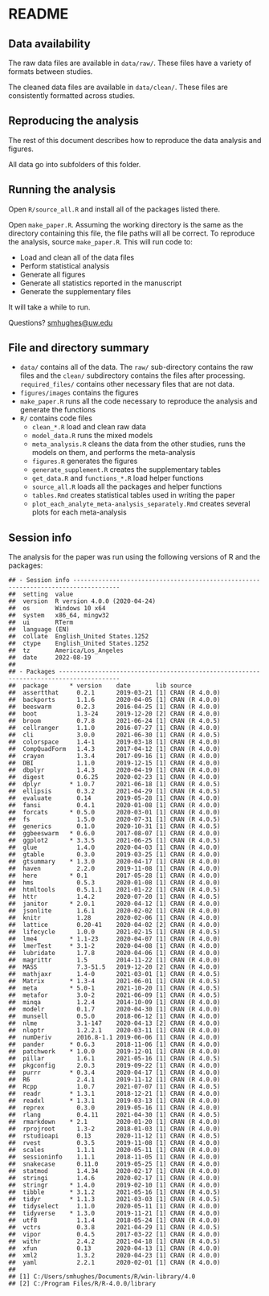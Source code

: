 README
================

## Data availability

The raw data files are available in `data/raw/`. These files have a
variety of formats between studies.

The cleaned data files are available in `data/clean/`. These files are
consistently formatted across studies.

## Reproducing the analysis

The rest of this document describes how to reproduce the data analysis
and figures.

All data go into subfolders of this folder.

## Running the analysis

Open `R/source_all.R` and install all of the packages listed there.

Open `make_paper.R`. Assuming the working directory is the same as the
directory containing this file, the file paths will all be correct. To
reproduce the analysis, source `make_paper.R`. This will run code to:

  - Load and clean all of the data files
  - Perform statistical analysis
  - Generate all figures
  - Generate all statistics reported in the manuscript
  - Generate the supplementary files

It will take a while to run.

Questions? <smhughes@uw.edu>

## File and directory summary

  - `data/` contains all of the data. The `raw/` sub-directory contains
    the raw files and the `clean/` subdirectory contains the files after
    processing. `required_files/` contains other necessary files that
    are not data.  
  - `figures/images` contains the figures
  - `make_paper.R` runs all the code necessary to reproduce the analysis
    and generate the functions
  - `R/` contains code files
      - `clean_*.R` load and clean raw data
      - `model_data.R` runs the mixed models
      - `meta_analysis.R` cleans the data from the other studies, runs
        the models on them, and performs the meta-analysis
      - `figures.R` generates the figures
      - `generate_supplement.R` creates the supplementary tables
      - `get_data.R` and `functions_*.R` load helper functions
      - `source_all.R` loads all the packages and helper functions
      - `tables.Rmd` creates statistical tables used in writing the
        paper
      - `plot_each_analyte_meta-analysis_separately.Rmd` creates several
        plots for each meta-analysis

## Session info

The analysis for the paper was run using the following versions of R and
the packages:

    ## - Session info -----------------------------------------------------------------------------------
    ##  setting  value                       
    ##  version  R version 4.0.0 (2020-04-24)
    ##  os       Windows 10 x64              
    ##  system   x86_64, mingw32             
    ##  ui       RTerm                       
    ##  language (EN)                        
    ##  collate  English_United States.1252  
    ##  ctype    English_United States.1252  
    ##  tz       America/Los_Angeles         
    ##  date     2022-08-19                  
    ## 
    ## - Packages ---------------------------------------------------------------------------------------
    ##  package      * version    date       lib source        
    ##  assertthat     0.2.1      2019-03-21 [1] CRAN (R 4.0.0)
    ##  backports      1.1.6      2020-04-05 [1] CRAN (R 4.0.0)
    ##  beeswarm       0.2.3      2016-04-25 [1] CRAN (R 4.0.0)
    ##  boot           1.3-24     2019-12-20 [2] CRAN (R 4.0.0)
    ##  broom          0.7.8      2021-06-24 [1] CRAN (R 4.0.5)
    ##  cellranger     1.1.0      2016-07-27 [1] CRAN (R 4.0.0)
    ##  cli            3.0.0      2021-06-30 [1] CRAN (R 4.0.5)
    ##  colorspace     1.4-1      2019-03-18 [1] CRAN (R 4.0.0)
    ##  CompQuadForm   1.4.3      2017-04-12 [1] CRAN (R 4.0.0)
    ##  crayon         1.3.4      2017-09-16 [1] CRAN (R 4.0.0)
    ##  DBI            1.1.0      2019-12-15 [1] CRAN (R 4.0.0)
    ##  dbplyr         1.4.3      2020-04-19 [1] CRAN (R 4.0.0)
    ##  digest         0.6.25     2020-02-23 [1] CRAN (R 4.0.0)
    ##  dplyr        * 1.0.7      2021-06-18 [1] CRAN (R 4.0.5)
    ##  ellipsis       0.3.2      2021-04-29 [1] CRAN (R 4.0.5)
    ##  evaluate       0.14       2019-05-28 [1] CRAN (R 4.0.0)
    ##  fansi          0.4.1      2020-01-08 [1] CRAN (R 4.0.0)
    ##  forcats      * 0.5.0      2020-03-01 [1] CRAN (R 4.0.0)
    ##  fs             1.5.0      2020-07-31 [1] CRAN (R 4.0.5)
    ##  generics       0.1.0      2020-10-31 [1] CRAN (R 4.0.5)
    ##  ggbeeswarm   * 0.6.0      2017-08-07 [1] CRAN (R 4.0.0)
    ##  ggplot2      * 3.3.5      2021-06-25 [1] CRAN (R 4.0.5)
    ##  glue           1.4.0      2020-04-03 [1] CRAN (R 4.0.0)
    ##  gtable         0.3.0      2019-03-25 [1] CRAN (R 4.0.0)
    ##  gtsummary    * 1.3.0      2020-04-17 [1] CRAN (R 4.0.0)
    ##  haven          2.2.0      2019-11-08 [1] CRAN (R 4.0.0)
    ##  here         * 0.1        2017-05-28 [1] CRAN (R 4.0.0)
    ##  hms            0.5.3      2020-01-08 [1] CRAN (R 4.0.0)
    ##  htmltools      0.5.1.1    2021-01-22 [1] CRAN (R 4.0.5)
    ##  httr           1.4.2      2020-07-20 [1] CRAN (R 4.0.5)
    ##  janitor      * 2.0.1      2020-04-12 [1] CRAN (R 4.0.0)
    ##  jsonlite       1.6.1      2020-02-02 [1] CRAN (R 4.0.0)
    ##  knitr          1.28       2020-02-06 [1] CRAN (R 4.0.0)
    ##  lattice        0.20-41    2020-04-02 [2] CRAN (R 4.0.0)
    ##  lifecycle      1.0.0      2021-02-15 [1] CRAN (R 4.0.5)
    ##  lme4         * 1.1-23     2020-04-07 [1] CRAN (R 4.0.0)
    ##  lmerTest     * 3.1-2      2020-04-08 [1] CRAN (R 4.0.0)
    ##  lubridate      1.7.8      2020-04-06 [1] CRAN (R 4.0.0)
    ##  magrittr       1.5        2014-11-22 [1] CRAN (R 4.0.0)
    ##  MASS           7.3-51.5   2019-12-20 [2] CRAN (R 4.0.0)
    ##  mathjaxr       1.4-0      2021-03-01 [1] CRAN (R 4.0.5)
    ##  Matrix       * 1.3-4      2021-06-01 [1] CRAN (R 4.0.5)
    ##  meta         * 5.0-1      2021-10-20 [1] CRAN (R 4.0.5)
    ##  metafor        3.0-2      2021-06-09 [1] CRAN (R 4.0.5)
    ##  minqa          1.2.4      2014-10-09 [1] CRAN (R 4.0.0)
    ##  modelr         0.1.7      2020-04-30 [1] CRAN (R 4.0.0)
    ##  munsell        0.5.0      2018-06-12 [1] CRAN (R 4.0.0)
    ##  nlme           3.1-147    2020-04-13 [2] CRAN (R 4.0.0)
    ##  nloptr         1.2.2.1    2020-03-11 [1] CRAN (R 4.0.0)
    ##  numDeriv       2016.8-1.1 2019-06-06 [1] CRAN (R 4.0.0)
    ##  pander       * 0.6.3      2018-11-06 [1] CRAN (R 4.0.0)
    ##  patchwork    * 1.0.0      2019-12-01 [1] CRAN (R 4.0.0)
    ##  pillar         1.6.1      2021-05-16 [1] CRAN (R 4.0.5)
    ##  pkgconfig      2.0.3      2019-09-22 [1] CRAN (R 4.0.0)
    ##  purrr        * 0.3.4      2020-04-17 [1] CRAN (R 4.0.0)
    ##  R6             2.4.1      2019-11-12 [1] CRAN (R 4.0.0)
    ##  Rcpp           1.0.7      2021-07-07 [1] CRAN (R 4.0.5)
    ##  readr        * 1.3.1      2018-12-21 [1] CRAN (R 4.0.0)
    ##  readxl       * 1.3.1      2019-03-13 [1] CRAN (R 4.0.0)
    ##  reprex         0.3.0      2019-05-16 [1] CRAN (R 4.0.0)
    ##  rlang          0.4.11     2021-04-30 [1] CRAN (R 4.0.5)
    ##  rmarkdown    * 2.1        2020-01-20 [1] CRAN (R 4.0.0)
    ##  rprojroot      1.3-2      2018-01-03 [1] CRAN (R 4.0.0)
    ##  rstudioapi     0.13       2020-11-12 [1] CRAN (R 4.0.5)
    ##  rvest          0.3.5      2019-11-08 [1] CRAN (R 4.0.0)
    ##  scales         1.1.1      2020-05-11 [1] CRAN (R 4.0.0)
    ##  sessioninfo    1.1.1      2018-11-05 [1] CRAN (R 4.0.0)
    ##  snakecase      0.11.0     2019-05-25 [1] CRAN (R 4.0.0)
    ##  statmod        1.4.34     2020-02-17 [1] CRAN (R 4.0.0)
    ##  stringi        1.4.6      2020-02-17 [1] CRAN (R 4.0.0)
    ##  stringr      * 1.4.0      2019-02-10 [1] CRAN (R 4.0.0)
    ##  tibble       * 3.1.2      2021-05-16 [1] CRAN (R 4.0.5)
    ##  tidyr        * 1.1.3      2021-03-03 [1] CRAN (R 4.0.5)
    ##  tidyselect     1.1.0      2020-05-11 [1] CRAN (R 4.0.0)
    ##  tidyverse    * 1.3.0      2019-11-21 [1] CRAN (R 4.0.0)
    ##  utf8           1.1.4      2018-05-24 [1] CRAN (R 4.0.0)
    ##  vctrs          0.3.8      2021-04-29 [1] CRAN (R 4.0.5)
    ##  vipor          0.4.5      2017-03-22 [1] CRAN (R 4.0.0)
    ##  withr          2.4.2      2021-04-18 [1] CRAN (R 4.0.5)
    ##  xfun           0.13       2020-04-13 [1] CRAN (R 4.0.0)
    ##  xml2           1.3.2      2020-04-23 [1] CRAN (R 4.0.0)
    ##  yaml           2.2.1      2020-02-01 [1] CRAN (R 4.0.0)
    ## 
    ## [1] C:/Users/smhughes/Documents/R/win-library/4.0
    ## [2] C:/Program Files/R/R-4.0.0/library
